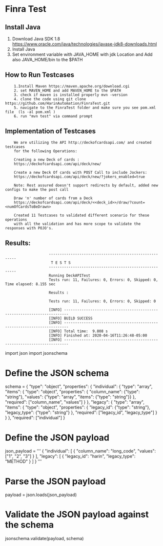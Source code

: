 # Finra Test
## Install Java
1. Download Java SDK 1.8 
        https://www.oracle.com/java/technologies/javase-jdk8-downloads.html
2. Install Java 
3. Set environment variable with JAVA_HOME with jdk Location and Add also JAVA_HOME/bin to the $PATH

## How to Run Testcases
 
        1.Install Maven https://maven.apache.org/download.cgi
        2. set MAVEN_HOME and add MAVEN_HOME to the $PATH
        3. check if maven is installed properly mvn -version
        4. clone the code using git clone https://github.com/HarinAutomation/FinraTest.git
        5. navigate to the FinraTest folder and make sure you see pom.xml file  (ls -al pom.xml )
        6. run "mvn test" via command prompt
  
        
## Implementation of Testcases 

        We are utilizing the API http://deckofcardsapi.com/ and created testcases 
        for the following Operations:

        Creating a new Deck of cards : 
        https://deckofcardsapi.com/api/deck/new/

        Create a new Deck Of cards with POST Call to include Jockers: 
        https://deckofcardsapi.com/api/deck/new/?jokers_enabled=true

        Note: Rest assured doesn't support redirects by default, added new configs to make the post call   

        Draw 'n' number of cards from a Deck 
        https://deckofcardsapi.com/api/deck/<<deck_id>>/draw/?count=<numOfCardsToBeDrawn>

        Created 11 Testcases to validated different scenario for these operations
        with all the validation and has more scope to validate the responses with POJO's. 

## Results:


                        -------------------------------------------------------
                         T E S T S
                        -------------------------------------------------------
                        Running DeckAPITest
                        Tests run: 11, Failures: 0, Errors: 0, Skipped: 0, Time elapsed: 8.155 sec

                        Results :

                        Tests run: 11, Failures: 0, Errors: 0, Skipped: 0

                        [INFO] ------------------------------------------------------------------------
                        [INFO] BUILD SUCCESS
                        [INFO] ------------------------------------------------------------------------
                        [INFO] Total time:  9.808 s
                        [INFO] Finished at: 2020-04-16T11:26:48-05:00
                        [INFO] ------------------------------------------------------------------------

import json
import jsonschema

# Define the JSON schema
schema = {
    "type": "object",
    "properties": {
        "individual": {
            "type": "array",
            "items": {
                "type": "object",
                "properties": {
                    "column_name": {"type": "string"},
                    "values": {"type": "array", "items": {"type": "string"}}
                },
                "required": ["column_name", "values"]
            }
        },
        "legacy": {
            "type": "array",
            "items": {
                "type": "object",
                "properties": {
                    "legacy_id": {"type": "string"},
                    "legacy_type": {"type": "string"}
                },
                "required": ["legacy_id", "legacy_type"]
            }
        }
    },
    "required": ["individual"]
}

# Define the JSON payload
json_payload = '''
{
    "individual": [
        {
            "column_name": "long_code",
            "values": ["1", "2", "3"]
        }
    ],
    "legacy": [
        {
            "legacy_id": "harin",
            "legacy_type": "METHOD"
        }
    ]
}
'''

# Parse the JSON payload
payload = json.loads(json_payload)

# Validate the JSON payload against the schema
jsonschema.validate(payload, schema)

